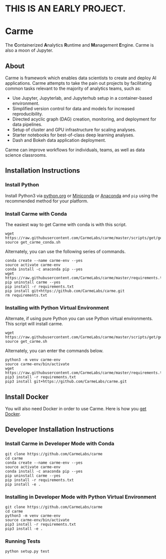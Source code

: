 # THIS IS AN EARLY PROJECT.

# Carme
The **C**ontainerized **A**nalytics **R**untime and **M**anagement **E**ngine.  Carme is also a moon of Jupyter.

## About
Carme is framework which enables data scientists to create and deploy AI applications.  Carme attempts to take the pain out projects by facilitating common tasks relevant to the majority of analytics teams, such as:
- Use Jupyter, Jupyterlab, and Jupyterhub setup in a container-based environment.
- Simplified version control for data and models for increased reproducibility.
- Directed acyclic graph (DAG) creation, monitoring, and deployment for data pipelines.
- Setup of cluster and GPU infrastructure for scaling analyses.
- Starter notebooks for best-of-class deep learning analyses.
- Dash and Bokeh data application deployment.

Carme can improve workflows for individuals, teams, as well as data science classrooms.

## Installation Instructions

### Install Python
Install Python3 via [python.org](https://www.python.org/downloads/) or [Miniconda](https://conda.io/miniconda.html) or [Anaconda](https://www.anaconda.com/download/) and `pip` using the recommended method for your platform.

### Install Carme with Conda
The easiest way to get Carme with conda is with this script.
```
wget https://raw.githubusercontent.com/CarmeLabs/carme/master/scripts/get/get_carme_conda.sh
source get_carme_conda.sh
```
Alternately, you can use the following series of commands.
```
conda create --name carme-env --yes
source activate carme-env
conda install -c anaconda pip --yes
wget https://raw.githubusercontent.com/CarmeLabs/carme/master/requirements.txt
pip uninstall carme --yes
pip install -r requirements.txt
pip install git+https://github.com/CarmeLabs/carme.git
rm requirements.txt
```
### Installing with Python Virtual Environment
Alternate, if using pure Python you can use Python virtual environments.  This script will install carme.
```
wget https://raw.githubusercontent.com/CarmeLabs/carme/master/scripts/get/get_carme.sh
source get_carme.sh
```
Alternately, you can enter the commands below.
```
python3 -m venv carme-env
source carme-env/bin/activate
wget https://raw.githubusercontent.com/CarmeLabs/carme/master/requirements.txt
pip3 install -r requirements.txt
pip3 install git+https://github.com/CarmeLabs/carme.git
```

## Install Docker
You will also need Docker in order to use Carme.  Here is how you [get Docker](https://www.docker.com/get-docker).

## Developer Installation Instructions

### Install Carme in Developer Mode with Conda
```
git clone https://github.com/CarmeLabs/carme
cd carme
conda create --name carme-env --yes
source activate carme-env
conda install -c anaconda pip --yes
pip uninstall carme --yes
pip install -r requirements.txt
pip install -e .
```
### Installing in Developer Mode with Python Virtual Environment
```
git clone https://github.com/CarmeLabs/carme
cd carme
python3 -m venv carme-env
source carme-env/bin/activate
pip3 install -r requirements.txt
pip3 install -e .
```

### Running Tests
`python setup.py test`
